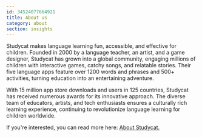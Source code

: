 ```yaml
---
id: 34524077664921
title: About us
category: about
section: insights
---
```

Studycat makes language learning fun, accessible, and effective for children. Founded in 2000 by a language teacher, an artist, and a game designer, Studycat has grown into a global community, engaging millions of children with interactive games, catchy songs, and relatable stories. Their five language apps feature over 1200 words and phrases and 500+ activities, turning education into an entertaining adventure.

With 15 million app store downloads and users in 125 countries, Studycat has received numerous awards for its innovative approach. The diverse team of educators, artists, and tech enthusiasts ensures a culturally rich learning experience, continuing to revolutionize language learning for children worldwide.

If you're interested, you can read more here: [About Studycat.](https://studycat.com/about/)